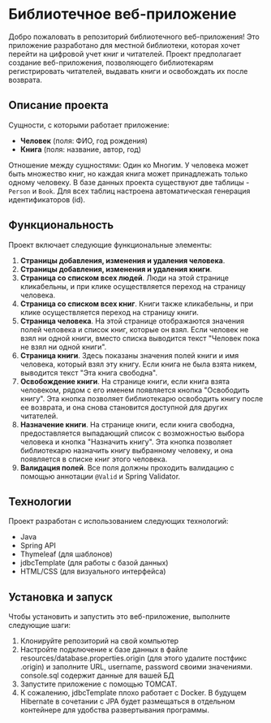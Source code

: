 # Библиотечное веб-приложение

Добро пожаловать в репозиторий библиотечного веб-приложения! Это приложение разработано для местной библиотеки, которая хочет перейти на цифровой учет книг и читателей. Проект предполагает создание веб-приложения, позволяющего библиотекарям регистрировать читателей, выдавать книги и освобождать их после возврата. 

## Описание проекта

Сущности, с которыми работает приложение:
- **Человек** (поля: ФИО, год рождения)
- **Книга** (поля: название, автор, год)

Отношение между сущностями: Один ко Многим. У человека может быть множество книг, но каждая книга может принадлежать только одному человеку. В базе данных проекта существуют две таблицы - `Person` и `Book`. Для всех таблиц настроена автоматическая генерация идентификаторов (id).

## Функциональность

Проект включает следующие функциональные элементы:

1. **Страницы добавления, изменения и удаления человека**.
2. **Страницы добавления, изменения и удаления книги**.
3. **Страница со списком всех людей**. Люди на этой странице кликабельны, и при клике осуществляется переход на страницу человека.
4. **Страница со списком всех книг**. Книги также кликабельны, и при клике осуществляется переход на страницу книги.
5. **Страница человека**. На этой странице отображаются значения полей человека и список книг, которые он взял. Если человек не взял ни одной книги, вместо списка выводится текст "Человек пока не взял ни одной книги".
6. **Страница книги**. Здесь показаны значения полей книги и имя человека, который взял эту книгу. Если книга не была взята никем, выводится текст "Эта книга свободна".
7. **Освобождение книги**. На странице книги, если книга взята человеком, рядом с его именем появляется кнопка "Освободить книгу". Эта кнопка позволяет библиотекарю освободить книгу после ее возврата, и она снова становится доступной для других читателей.
8. **Назначение книги**. На странице книги, если книга свободна, предоставляется выпадающий список с возможностью выбора человека и кнопка "Назначить книгу". Эта кнопка позволяет библиотекарю назначить книгу выбранному человеку, и она появляется в списке книг этого человека.
9. **Валидация полей**. Все поля должны проходить валидацию с помощью аннотации `@Valid` и Spring Validator.

## Технологии

Проект разработан с использованием следующих технологий:

- Java
- Spring API
- Thymeleaf (для шаблонов)
- jdbcTemplate (для работы с базой данных)
- HTML/CSS (для визуального интерфейса)

## Установка и запуск

Чтобы установить и запустить это веб-приложение, выполните следующие шаги:

1. Клонируйте репозиторий на свой компьютер
2. Настройте подключение к базе данных в файле resources/database.properties.origin (для этого удалите постфикс .origin) и заполните URL, username, password своими значениями. console.sql содержит данные для вашей БД
3. Запустите приложение с помощью TOMCAT.
4. К сожалению, jdbcTemplate плохо работает с Docker. В будущем Hibernate в сочетании с JPA будет размещаться в отдельном контейнере для удобства развертывания программы. 

